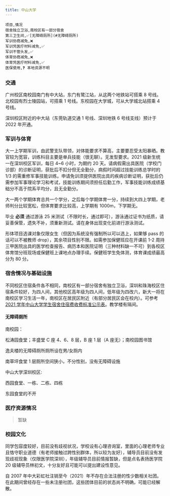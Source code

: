 ```yaml
---
title: 中山大学
---
```


```csv
项目,情况
宿舍独立卫浴,南校区有一部分宿舍
第三卫生间,✅[无障碍厕所](#无障碍厕所)
军训协商减免,❌
军训凭医疗材料减免,✅
军训不管头发,✅
体育协商减免,❌
体育凭医疗材料减免,✅
医保使用,❓ 本地资源不明
```

### 交通

广州校区南校园南门有中大站，东门有鹭江站，从这两个地铁站可搭乘 8 号线。北校园有烈士陵园站，可搭乘 1 号线。东校园在大学城，可从大学城北站搭乘 4 号线。

深圳校区附近的中大站（东莞轨道交通 1 号线、深圳地铁 6 号线支线）预计于 2022 年开通。

### 军训与体育

大一上学期军训，由武警支队带领，对体能要求不算高，主要要忍受太阳暴晒。教官较为宽容，训练科目主要是单兵技能（很无聊）。无发型要求。2021 级新生统一在深圳校区军训，每日 4~6 小时，为期约 20 天。请病假需出具医院（学校门诊部）的诊断证明，获批后不扣分但无全勤分，病假时间超过技能训练总学时的 1/3 的需重修军事技能训练。申请免训须提供医院出具的疾病诊断证明，获批后仍需参加军事理论学习和考试，技能训练期间须担任后勤工作，军事技能训练成绩基础分不高于院系平均分，且无全勤分。

大一两个学期体育总共一个学分，之后每个学期体育一分，持续到大四上学期，老师判分比较宽松，但体育要求比较高，上学期有 1000m，下学期无。

毕业 **必须** 通过游泳 25 米测试（不限时长，通过即可），游泳通过证书为纸质，请妥善保管，遗失不补，须重新测试。请在身体出现变化前进行游泳测试。

形体项目选课对象仅限女生（但因为系统没有强制所以可以选上，如果够 pass 的话可以不被教师 drop），其余项目性别不限。如需参加保健班应在开课前 1-2 周持三甲医院出具的医学检查报告、病历本和医院证明（三种材料缺一不可）到各校区体育馆分班现场或保健班上课地点办理手续。保健班学生免体测，体育课成绩最高分为 80 分。

### 宿舍情况与基础设施

不同校区住宿条件各不相同，南校区有一部分宿舍有独立卫浴，深圳和珠海校区住宿条件较好，为四人间，其他校区高年级为四人间，低年级为四改六，新大一将在南校区学习生活一年，南校区在居民区附近（有部分居民区会在校内）。可参考[2021 学年中山大学学生宿舍住宿费收费标准公示表](https://xxgk.sysu.edu.cn/ml/ml12/1394261.htm)。教学楼有隔间。

#### 无障碍厕所

南校园：

松涛园食堂；丰盛堂 C 座 4、6、8 层，B 座 1 层（A 座无）；南校园图书馆

逸夫楼的无障碍厕所厕所设在男/女厕内

南草坪食堂 1 层厕所空间狭小，不分性别，没有无障碍设施

中山大学深圳校区:

西园食堂、一栋、二栋、四栋

东园食堂的不开

### 医疗资源情况

> 暂缺

### 校园文化

同学包容度较好，目前没有歧视状况，学校设有心理咨询室，里面的心理老师专业且恪守职业道德（有老师接触过跨性别群体，所以较为友好），辅导员目前没有发现歧视现象（仅限医学院深圳），年级辅导员目前情报暂缺，但是点名表扬医学院 20 级辅导员林初文，十分友好且可能可以提出建设性意见。

自 2007 年中大彩虹社注销至今（2021）年不存在合法注册的性少数相关社团。在此期间曾经存在一些未注册社团，这些团体目前的状态尚不明确，可能已经解散。
